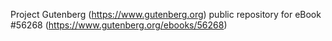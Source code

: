 Project Gutenberg (https://www.gutenberg.org) public repository for
eBook #56268 (https://www.gutenberg.org/ebooks/56268)
